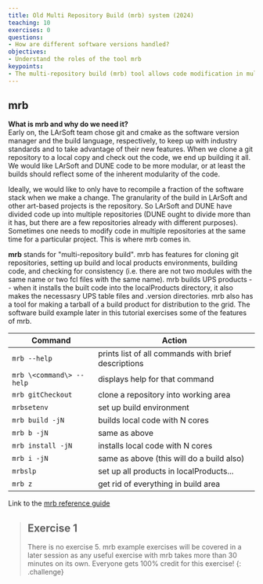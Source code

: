 ```yaml
---
title: Old Multi Repository Build (mrb) system (2024)
teaching: 10
exercises: 0
questions:
- How are different software versions handled? 
objectives:
- Understand the roles of the tool mrb 
keypoints:
- The multi-repository build (mrb) tool allows code modification in multiple repositories, which is relevant for a large project like LArSoft with different cases (end user and developers) demanding consistency between the builds.
---
```


## mrb
**What is mrb and why do we need it?**  
Early on, the LArSoft team chose git and cmake as the software version manager and the build language, respectively, to keep up with industry standards and to take advantage of their new features. When we clone a git repository to a local copy and check out the code, we end up building it all. We would like LArSoft and DUNE code to be more modular, or at least the builds should reflect some of the inherent modularity of the code.

Ideally, we would like to only have to recompile a fraction of the software stack when we make a change. The granularity of the build in LArSoft and other art-based projects is the repository. So LArSoft and DUNE have divided code up into multiple repositories (DUNE ought to divide more than it has, but there are a few repositories already with different purposes). Sometimes one needs to modify code in multiple repositories at the same time for a particular project. This is where mrb comes in. 

**mrb** stands for "multi-repository build". mrb has features for cloning git repositories, setting up build and local products environments, building code, and checking for consistency (i.e. there are not two modules with the same name or two fcl files with the same name). mrb builds UPS products -- when it installs the built code into the localProducts directory, it also makes the necessasry UPS table files and .version directories. mrb also has a tool for making a tarball of a build product for distribution to the grid. The software build example later in this tutorial exercises some of the features of mrb. 

| Command                  | Action                                              |
|--------------------------|-----------------------------------------------------|
| `mrb --help`             | prints list of all commands with brief descriptions |
| `mrb \<command\> --help` | displays help for that command                      |
| `mrb gitCheckout`        | clone a repository into working area                |
| `mrbsetenv`              | set up build environment                            |
| `mrb build -jN`          | builds local code with N cores                      |
| `mrb b -jN`              | same as above                                       |
| `mrb install -jN`        | installs local code with N cores                    |
| `mrb i -jN`              | same as above (this will do a build also)           |
| `mrbslp`                 | set up all products in localProducts...             |
| `mrb z`                  | get rid of everything in build area                 |

Link to the [mrb reference guide](https://cdcvs.fnal.gov/redmine/projects/mrb/wiki/MrbRefereceGuide)

> ## Exercise 1
> There is no exercise 5. mrb example exercises will be covered in a later session as any useful exercise with mrb takes more than 30 minutes on its own. Everyone gets 100% credit for this exercise!
{: .challenge}
